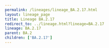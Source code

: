 ```yaml
---
permalink: /lineages/lineage_BA.2.17.html
layout: lineage_page
title: Lineage BA.2.17
redirect_to: ../lineage.html?lineage=BA.2.17
lineage: BA.2.17
parent: BA.2
children: ['BA.2.17']
---
```

